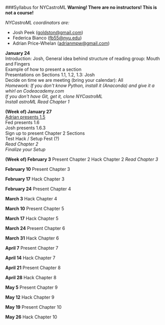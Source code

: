 ###Syllabus for NYCastroML
__Warning! There are no instructors! This is not a course!__

_NYCastroML coordinators are:_
 - Josh Peek (goldston@gmail.com)
 - Federica Bianco (fb55@nyu.edu)
 - Adrian Price-Whelan (adrianmpw@gmail.com)


**January 24**  
Introduction: Josh, General idea behind structure of reading group: Mouth and Fingers  
Example of how to present a section  
Presentations on Sections 1.1, 1.2, 1.3: Josh  
Decide on time we are meeting (bring your calendar): All  
_Homework: If you don't know Python, install it (Anaconda) and give it a whirl on Codeacademy.com_  
_If you don't have Git, get it, clone NYCastroML_  
_Install astroML Read Chapter 1_  

**(Week of) January 27**  
<a href="http://nbviewer.ipython.org/github/adrn/NYCastroML/blob/master/Chapter1/Section_1.5.ipynb?create=1">Adrian presents 1.5</a>  
Fed presents 1.6  
Josh presents 1.6.3  
Sign up to present Chapter 2 Sections  
Test Hack / Setup Fest (?)  
_Read Chapter 2_  
_Finalize your Setup_  

**(Week of) February 3**
Present Chapter 2
Hack Chapter 2
_Read Chapter 3_

**February 10** Present Chapter 3

**February 17** Hack Chapter 3

**February 24** Present Chapter 4

**March 3** Hack Chapter 4

**March 10** Present Chapter 5

**March 17** Hack Chapter 5

**March 24** Present Chapter 6

**March 31** Hack Chapter 6

**April 7** Present Chapter 7

**April 14** Hack Chapter 7

**April 21** Present Chapter 8

**April 28** Hack Chapter 8

**May 5** Present Chapter 9

**May 12** Hack Chapter 9

**May 19** Present Chapter 10

**May 26** Hack Chapter 10


